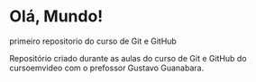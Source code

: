 # Olá, Mundo!
 primeiro repositorio do curso de Git e GitHub

Repositório criado durante as aulas do curso de Git e GitHub do cursoemvideo com o prefossor Gustavo Guanabara.